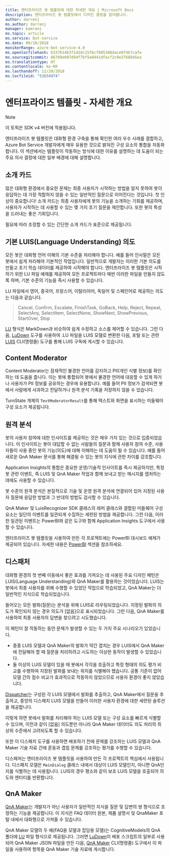 ```yaml
---
title: 엔터프라이즈 봇 템플릿에 대한 자세한 개요 | Microsoft Docs
description: 엔터프라이즈 봇 템플릿에서 디자인 결정을 알아봅니다.
author: darrenj
ms.author: darrenj
manager: kamrani
ms.topic: article
ms.service: bot-service
ms.date: 09/18/2018
monikerRange: azure-bot-service-4.0
ms.openlocfilehash: b337614b37142dc15f6cf085388dace9f4b7cafe
ms.sourcegitcommit: 66769e697d94f7bf5e0441dfacf2c0e3768845ea
ms.translationtype: HT
ms.contentlocale: ko-KR
ms.lasthandoff: 12/20/2018
ms.locfileid: "53654974"
---
```

# <a name="enterprise-template---detailed-overview"></a>엔터프라이즈 템플릿 - 자세한 개요

> [!NOTE]
> 이 토픽은 SDK v4 버전에 적용됩니다. 

엔터프라이즈 봇 템플릿은 대화형 환경 구축을 통해 확인한 여러 우수 사례를 결합하고, Azure Bot Service 개발자에게 매우 유용한 것으로 밝혀진 구성 요소의 통합을 자동화합니다. 이 섹션에서는 템플릿이 작동하는 방식에 대한 이유를 설명하는 데 도움이 되는 주요 의사 결정에 대한 일부 배경에 대해 설명합니다.

## <a name="introduction-card"></a>소개 카드

많은 대화형 환경에서 중요한 문제는 최종 사용자가 시작하는 방법을 알지 못하여 봇이 응답하는 데 가장 적합하지 않을 수 있는 일반적인 질문으로 이어진다는 것입니다. 첫 인상이 중요합니다! 소개 카드는 최종 사용자에게 봇의 기능을 소개하는 기회를 제공하며, 사용자가 시작하는 데 사용할 수 있는 몇 가지 초기 질문을 제안합니다. 또한 봇의 특성을 드러내는 좋은 기회입니다.

필요에 따라 조정할 수 있는 간단한 소개 카드가 표준으로 제공됩니다.

## <a name="basic-language-understanding-luis-intents"></a>기본 LUIS(Language Understanding) 의도

모든 봇은 대화형 언어 이해의 기본 수준을 처리해야 합니다. 예를 들어 인사말은 모든 봇에서 쉽게 처리해야 기본적인 작업입니다. 일반적으로 개발자는 이러한 기본 의도를 만들고 초기 학습 데이터를 제공하여 시작해야 합니다. 엔터프라이즈 봇 템플릿은 시작하기 위한 LU 파일 예제를 제공하여 모든 프로젝트마다 매번 이러한 파일을 만들지 않도록 하며, 기본 수준의 기능을 즉시 사용할 수 있습니다.

LU 파일에서 영어, 중국어, 프랑스어, 이탈리아어, 독일어 및 스페인어로 제공하는 의도는 다음과 같습니다.

> Cancel, Confirm, Escalate, FinishTask, GoBack, Help, Reject, Repeat, SelectAny, SelectItem, SelectNone, ShowNext, ShowPrevious, StartOver, Stop

[LU](https://github.com/Microsoft/botbuilder-tools/blob/master/packages/Ludown/docs/lu-file-format.md) 형식은 MarkDown과 비슷하여 쉽게 수정하고 소스를 제어할 수 있습니다. 그런 다음, [LuDown](https://github.com/Microsoft/botbuilder-tools/tree/master/packages/Ludown) 도구를 사용하여 .LU 파일을 LUIS 모델로 변환한 다음, 포털 또는 관련 [LUIS](https://github.com/Microsoft/botbuilder-tools/tree/master/packages/LUIS) CLI(명령줄) 도구를 통해 LUIS 구독에 게시할 수 있습니다.

## <a name="content-moderator"></a>Content Moderator

Content Moderator는 잠재적인 불경한 언어를 감지하고 PII(개인 식별 정보)를 확인하는 데 도움을 줍니다. 이는 봇에 통합되어 봇에서 불경한 언어에 대응할 수 있게 하거나 사용자가 PII 정보를 공유하는 경우에 유용합니다. 예를 들어 PII 정보가 검색되면 봇에서 사람에게 사과하고 전달하거나 원격 분석 기록을 저장하지 않을 수 있습니다.

TurnState 개체의 ```TextModeratorResult```를 통해 텍스트와 화면을 표시하는 미들웨어 구성 요소가 제공됩니다.

## <a name="telemetry"></a>원격 분석

봇의 사용자 참여에 대한 인사이트를 제공하는 것은 매우 가치 있는 것으로 입증되었습니다. 이 인사이트는 봇이 대답할 수 없는 사람들의 질문과 함께 사용자 참여 수준, 사용자들이 사용 중인 봇의 기능(의도)에 대해 이해하는 데 도움이 될 수 있습니다. 예를 들어 새로운 QnA Maker 문서를 통해 해결될 수 있는 봇의 지식에 관한 차이를 강조합니다.

Application Insights의 통합은 중요한 운영/기술적 인사이트를 즉시 제공하지만, 특정 봇 관련 이벤트, 즉 LUIS 및 QnA Maker 작업과 함께 보내고 받는 메시지를 캡처하는 데에도 사용할 수 있습니다.

봇 수준의 원격 분석은 본질적으로 기술 및 운영 원격 분석에 연결되어 있어 지정된 사용자 질문에 응답한 방법과 그 반대의 방법도 검사할 수 있습니다.

QnA Maker 및 LuisRecognizer SDK 클래스의 래퍼 클래스와 결합된 미들웨어 구성 요소는 일단의 이벤트를 일관되게 수집하는 세련된 방법을 제공합니다. 그런 다음, 이러한 일관된 이벤트는 PowerBI와 같은 도구와 함께 Application Insights 도구에서 사용할 수 있습니다.

엔터프라이즈 봇 템플릿을 사용하여 만든 각 프로젝트에는 PowerBI 대시보드 예제가 제공되어 있습니다. 자세한 내용은 [PowerBI](bot-builder-enterprise-template-powerbi.md) 섹션을 참조하세요.

## <a name="dispatcher"></a>디스패처

대화형 환경의 첫 번째 이동에서 좋은 효과를 가져오는 데 사용된 주요 디자인 패턴은 LUIS(Language Understanding)와 QnA Maker를 활용하는 것이었습니다. LUIS는 봇에서 최종 사용자를 위해 수행할 수 있었던 작업으로 학습되었고, QnA Maker는 더 일반적인 지식으로 학습되었습니다.

들어오는 모든 발화(질문)는 분석을 위해 LUIS로 라우팅되었습니다. 지정된 발화의 의도가 확인되지 않는 경우 의도가 [없음]으로 표시되었습니다. 그런 다음, QnA Maker를 사용하여 최종 사용자의 답변을 찾으려고 시도했습니다.

이 패턴이 잘 작동하는 동안 문제가 발생할 수 있는 두 가지 주요 시나리오가 있었습니다.

- 종종 LUIS 모델과 QnA Maker의 발화가 약간 겹치는 경우 LUIS에서 QnA Maker에 전달해야 할 때 질문을 처리하려고 시도하는 이상한 동작이 발생할 수 있었습니다.
- 둘 이상의 LUIS 모델이 있을 때 봇에서 각각을 호출하고 특정 형태의 의도 평가 비교를 수행하여 지정된 발화를 보내는 위치를 식별해야 했습니다. 공통 기준이 없어 모델 간의 점수 비교가 효과적으로 작동하지 않았으므로 사용자 환경이 좋지 않았습니다.

[Dispatcher](https://docs.microsoft.com/en-us/azure/bot-service/bot-builder-tutorial-dispatch?view=azure-bot-service-4.0&tabs=csaddref%2Ccsbotconfig)는 구성된 각 LUIS 모델에서 발화를 추출하고, QnA Maker에서 질문을 추출하고, 중앙의 디스패치 LUIS 모델을 만들어 이러한 사용자 환경에 대한 세련된 솔루션을 제공합니다.

이렇게 하면 봇에서 발화를 처리해야 하는 LUIS 모델 또는 구성 요소를 빠르게 식별할 수 있으며, 이전과 같이 [없음] 의도뿐만 아니라 QnA Maker 데이터도 의도 처리의 최상위 수준에서 고려되도록 할 수 있습니다.

또한 이 디스패치 도구를 사용하면 배포하기 전에 문제를 강조하는 LUIS 모델과 QnA Maker 기술 자료 간에 혼동과 겹침 문제를 강조하는 평가를 수행할 수 있습니다.

디스패처는 엔터프라이즈 봇 템플릿을 사용하여 만든 각 프로젝트의 핵심에서 사용됩니다. 디스패치 모델은 `MainDialog` 클래스 내에서 대상이 LUIS 모델인지, 아니면 QnA인지를 식별하는 데 사용됩니다. LUIS의 경우 평소와 같이 보조 LUIS 모델을 호출되어 의도와 엔터티를 반환합니다.

## <a name="qna-maker"></a>QnA Maker

[QnA Maker](https://www.qnamaker.ai/)는 개발자가 아닌 사용자가 일반적인 지식을 질문 및 답변의 쌍 형식으로 조정하는 기능을 제공합니다. 이 지식은 FAQ 데이터 원본, 제품 설명서 및 QnaMaker 포털 내에서 대화형으로 가져올 수 있습니다.

QnA Maker 모델의 두 예(FAQ용 모델과 잡담용 모델)는 CognitiveModels의 QnA 폴더에 [LU](https://github.com/Microsoft/botbuilder-tools/blob/master/packages/Ludown/docs/lu-file-format.md) 파일 형식으로 제공됩니다. 그러면 [LuDown](https://github.com/Microsoft/botbuilder-tools/tree/master/packages/Ludown)이 배포 스크립트의 일부로 사용되어 QnA Maker JSON 파일을 만든 다음, [QnA Maker](https://github.com/Microsoft/botbuilder-tools/tree/master/packages/QnAMaker) CLI(명령줄) 도구에서 이 파일을 사용하여 항목을 QnA Maker 기술 자료에 게시합니다.
